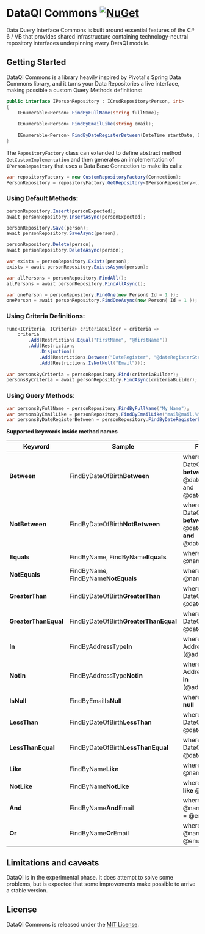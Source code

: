 # DataQI Commons [![NuGet](https://img.shields.io/nuget/v/DataQI.Commons.svg)](https://www.nuget.org/packages/DataQI.Commons/)

Data Query Interface Commons is built around essential features of the C# 6 / VB that provides shared infrastructure containing technology-neutral repository interfaces underpinning every DataQI module.

## Getting Started

DataQI Commons is a library heavily inspired by Pivotal's Spring Data Commons library, and it turns your Data Repositories a live interface, making possible a custom Query Methods definitions:

```csharp
public interface IPersonRepository : ICrudRepository<Person, int>
{
    IEnumerable<Person> FindByFullName(string fullName);
  
    IEnumerable<Person> FindByEmailLike(string email);
  
    IEnumerable<Person> FindByDateRegisterBetween(DateTime startDate, DateTime endDate);
}
```

The `RepositoryFactory` class can extended to define abstract method `GetCustomImplementation` and then generates an implementation of `IPersonRepository` that uses a Data Base Connection to make its calls:

```csharp
var repositoryFactory = new CustomRepositoryFactory(Connection);
PersonRepository = repositoryFactory.GetRepository<IPersonRepository>();
```

### Using Default Methods:

```csharp
personRepository.Insert(personExpected);
await personRepository.InsertAsync(personExpected);

personRepository.Save(person);
await personRepository.SaveAsync(person);

personRepository.Delete(person);
await personRepository.DeleteAsync(person);

var exists = personRepository.Exists(person);
exists = await personRepository.ExistsAsync(person);

var allPersons = personRepository.FindAll();
allPersons = await personRepository.FindAllAsync();

var onePerson = personRepository.FindOne(new Person{ Id = 1 });
onePerson = await personRepository.FindOneAsync(new Person{ Id = 1 });
```

### Using Criteria Definitions:

```csharp
Func<ICriteria, ICriteria> criteriaBuilder = criteria =>
    criteria
        .Add(Restrictions.Equal("FirstName", "@firstName"))
        .Add(Restrictions
            .Disjuction()
            .Add(Restrictions.Between("DateRegister", "@dateRegisterStart", "@dateRegisterEnd"))
            .Add(Restrictions.IsNotNull("Email")));
        
var personsByCriteria = personRepository.Find(criteriaBuilder);
personsByCriteria = await personRepository.FindAsync(criteriaBuilder);
```

### Using Query Methods:

```csharp
var personsByFullName = personRepository.FindByFullName("My Name");
var personsByEmailLike = personRepository.FindByEmailLike("mail@mail.%");
var personsByDateRegisterBetween = personRepository.FindByDateRegisterBetween(Convert.ToDateTime("2020-01-01"), Convert.ToDateTime("2020-01-01"));
```

**Supported keywords inside method names**

| **Keyword** | **Sample** | **Fragment**
|-------------|------------|-------------
| **Between** | FindByDateOfBirth**Between** | where DateOfBirth **between** @dateOfBirthStart and @dateOfBirthEnd
| **NotBetween** | FindByDateOfBirth**NotBetween** | where DateOfBirth **not between** @dateOfBirthStart **and** @dateOfBirthEnd
| **Equals** | FindByName, FindByName**Equals** | where Name **=** @name
| **NotEquals** | FindByName, FindByName**NotEquals** | where Name **<>** @name
| **GreaterThan** | FindByDateOfBirth**GreaterThan** | where DateOfBirth **>** @dateOfBirth
| **GreaterThanEqual** | FindByDateOfBirth**GreaterThanEqual** | where DateOfBirth **>=** @dateOfBirth
| **In** | FindByAddressType**In** | where AddressType **in** (@addressType)
| **NotIn** | FindByAddressType**NotIn** | where AddressType **not in** (@addressType)
| **IsNull** | FindByEmail**IsNull** | where Email **is null**
| **LessThan** | FindByDateOfBirth**LessThan** | where DateOfBirth **<** @dateOfBirth
| **LessThanEqual** | FindByDateOfBirth**LessThanEqual** | where DateOfBirth **<=** @dateOfBirth
| **Like** | FindByName**Like** | where Name **like** @name
| **NotLike** | FindByName**NotLike** | where Name **not like** @name
| **And** | FindByName**And**Email | where Name = @name **and** Email = @email
| **Or** | FindByName**Or**Email | where Name = @name **or** Email = @email

## Limitations and caveats

DataQI is in the experimental phase. It does attempt to solve some problems, but is expected that some improvements make possible to arrive a stable version.

## License

DataQI Commons is released under the [MIT License](https://opensource.org/licenses/MIT).
